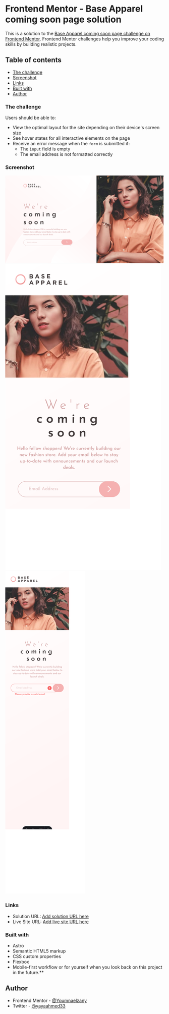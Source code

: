# Frontend Mentor - Base Apparel coming soon page solution

This is a solution to the [Base Apparel coming soon page challenge on Frontend Mentor](https://www.frontendmentor.io/challenges/base-apparel-coming-soon-page-5d46b47f8db8a7063f9331a0). Frontend Mentor challenges help you improve your coding skills by building realistic projects.

## Table of contents

- [The challenge](#the-challenge)
- [Screenshot](#screenshot)
- [Links](#links)
- [Built with](#built-with)
- [Author](#author)

### The challenge

Users should be able to:

- View the optimal layout for the site depending on their device's screen size
- See hover states for all interactive elements on the page
- Receive an error message when the `form` is submitted if:
  - The `input` field is empty
  - The email address is not formatted correctly

### Screenshot

![](./public/images/Screenshot%202024-06-09%20at%2019-19-02%20Base%20Apparel%20coming%20soon%20page.png)
![](./public/images/Screenshot%202024-06-09%20at%2019-20-04%20Base%20Apparel%20coming%20soon%20page.png)
![](./public/images/Screenshot%202024-06-09%20at%2019-20-38%20Base%20Apparel%20coming%20soon%20page.png)

### Links

- Solution URL: [Add solution URL here](https://github.com/Youmnaelzany/base-apparel-coming-soon-master-9-6-24.git)
- Live Site URL: [Add live site URL here](https://baseapparel9624.netlify.app/)

### Built with

- Astro
- Semantic HTML5 markup
- CSS custom properties
- Flexbox
- Mobile-first workflow
  or for yourself when you look back on this project in the future.\*\*

## Author

- Frontend Mentor - [@Youmnaelzany](https://www.frontendmentor.io/profile/Youmnaelzany)
- Twitter - [@yayaahmed33](https://twitter.com/yayaahmed33)
